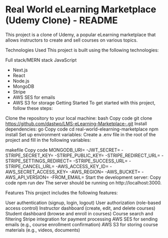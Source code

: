﻿# Real World eLearning Marketplace (Udemy Clone) - README
This project is a clone of Udemy, a popular eLearning marketplace that allows instructors to create and sell courses on various topics.

Technologies Used
This project is built using the following technologies:

Full stack/MERN stack JavaScript
- Next.js
- React
- Node.js
- MongoDB
- Stripe
- AWS SES for emails
- AWS S3 for storage
Getting Started
To get started with this project, follow these steps:

Clone the repository to your local machine:
bash
Copy code
git clone https://github.com/dastwo/LMS-eLearning-Marketplace-.git
Install dependencies:
go
Copy code
cd real-world-elearning-marketplace
npm install
Set up environment variables:
Create a .env file in the root of the project and fill in the following variables:

makefile
Copy code
MONGODB_URI=<your MongoDB URI>
-JWT_SECRET=<your JWT secret>
-STRIPE_SECRET_KEY=<your Stripe secret key>
-STRIPE_PUBLIC_KEY=<your Stripe public key>
-STRIPE_REDIRECT_URL=<url address after stripe>
-STRIPE_SETTINGS_REDIRECT=<url address after changing settings>
-STRIPE_SUCCESS_URL=<url address after success payment>
-STRIPE_CANCEL_URL=<url address when cancel>
-AWS_ACCESS_KEY_ID=<your AWS access key ID>
-AWS_SECRET_ACCESS_KEY=<your AWS secret access key>
-AWS_REGION=<your AWS region>
-AWS_BUCKET=<your AWS S3 bucket name>
-AWS_API_VERSION=<your api version of AWS>
-FROM_EMAIL=<your AWS SES email address>
Start the development server:
Copy code
npm run dev
The server should be running on http://localhost:3000.

Features
This project includes the following features:

User authentication (signup, login, logout)
User authorization (role-based access control)
Instructor dashboard (create, edit, and delete courses)
Student dashboard (browse and enroll in courses)
Course search and filtering
Stripe integration for payment processing
AWS SES for sending emails (e.g., course enrollment confirmation)
AWS S3 for storing course materials (e.g., videos, documents)





